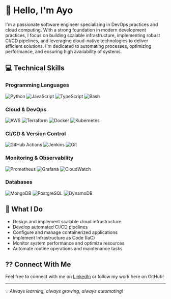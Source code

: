 # 👋 Hello, I'm Ayo

I'm a passionate software engineer specializing in DevOps practices and cloud computing. With a strong foundation in modern development practices, I focus on building scalable infrastructure, implementing robust CI/CD pipelines, and leveraging cloud-native technologies to deliver efficient solutions. I'm dedicated to automating processes, optimizing performance, and ensuring high availability of systems.

## 💻 Technical Skills

### Programming Languages
![Python](https://img.shields.io/badge/Code-Python-green?logo=python)
![JavaScript](https://img.shields.io/badge/Code-JavaScript-green?logo=javascript)
![TypeScript](https://img.shields.io/badge/Code-TypeScript-green?logo=typescript)
![Bash](https://img.shields.io/badge/Shell-Bash-green?logo=gnu-bash)

### Cloud & DevOps
![AWS](https://img.shields.io/badge/Cloud-AWS-green?logo=amazon-aws)
![Terraform](https://img.shields.io/badge/IaC-Terraform-green?logo=terraform)
![Docker](https://img.shields.io/badge/Container-Docker-green?logo=docker)
![Kubernetes](https://img.shields.io/badge/Orchestration-Kubernetes-green?logo=kubernetes)

### CI/CD & Version Control
![GitHub Actions](https://img.shields.io/badge/CI/CD-GitHub_Actions-green?logo=github-actions)
![Jenkins](https://img.shields.io/badge/CI/CD-Jenkins-green?logo=jenkins)
![Git](https://img.shields.io/badge/Tool-Git-green?logo=git)

### Monitoring & Observability
![Prometheus](https://img.shields.io/badge/Monitoring-Prometheus-green?logo=prometheus)
![Grafana](https://img.shields.io/badge/Monitoring-Grafana-green?logo=grafana)
![CloudWatch](https://img.shields.io/badge/Monitoring-CloudWatch-green?logo=amazon-cloudwatch)

### Databases
![MongoDB](https://img.shields.io/badge/Database-MongoDB-green?logo=mongodb)
![PostgreSQL](https://img.shields.io/badge/Database-PostgreSQL-green?logo=postgresql)
![DynamoDB](https://img.shields.io/badge/Database-DynamoDB-green?logo=amazon-dynamodb)

## 🚀 What I Do
- Design and implement scalable cloud infrastructure
- Develop automated CI/CD pipelines
- Configure and manage containerized applications
- Implement Infrastructure as Code (IaC)
- Monitor system performance and optimize resources
- Automate routine operations and maintenance tasks

## ?? Connect With Me
Feel free to connect with me on [LinkedIn](https://www.linkedin.com/in/ayomipo-oluyemi1/) or follow my work here on GitHub!

---

💡 *Always learning, always growing, always automating!*

<!---
Ayophillips/Ayophillips is a ✨ special ✨ repository because its `README.md` (this file) appears on your GitHub profile.
You can click the Preview link to take a look at your changes.
--->
